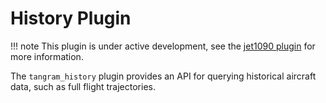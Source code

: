 # History Plugin

!!! note
    This plugin is under active development, see the [jet1090 plugin](./jet1090.md) for more information.

The `tangram_history` plugin provides an API for querying historical aircraft data, such as full flight trajectories.